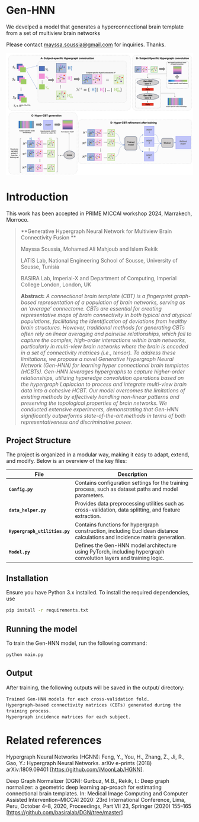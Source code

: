 # Gen-HNN
We develped a model that generates a hyperconnectional brain template from a set of multiview brain networks 

Please contact mayssa.soussia@gmail.com for inquiries. Thanks.


![Main Figure](Main_Figure.png)

# Introduction
This work  has been accepted in PRIME MICCAI workshop 2024, Marrakech, Morroco. 


> **Generative Hypergraph Neural Network for Multiview Brain Connectivity Fusion **
>
> Mayssa Soussia, Mohamed Ali Mahjoub and Islem Rekik
>
> LATIS Lab, National Engineering School of Sousse, University of Sousse, Tunisia
> 
> BASIRA Lab, Imperial-X and Department of Computing, Imperial College London, London, UK
>
> **Abstract:** *A connectional brain template (CBT) is a fingerprint graph-based representation of a population of brain networks, serving as an ’average’ connectome. CBTs are essential for creating representative maps of brain connectivity in both typical and atypical populations, facilitating the identification of deviations from healthy brain structures. However, traditional methods for generating CBTs often rely on linear averaging and pairwise relationships, which fail to capture the complex, high-order interactions within brain networks, particularly in multi-view brain networks where the brain is encoded in a set of connectivity matrices (i.e., tensor). To address these limitations, we propose a novel Generative Hypergraph Neural Network (Gen-HNN) for learning hyper connectional brain templates (HCBTs). Gen-HNN leverages hypergraphs to capture higher-order relationships, utilizing hyperedge convolution operations based on the hypergraph Laplacian to process and integrate multi-view brain data into a cohesive HCBT. Our model overcomes the limitations of existing methods by effectively handling non-linear patterns and preserving the topological properties of brain networks. We conducted extensive experiments, demonstrating that Gen-HNN significantly outperforms state-of-the-art methods in terms of both representativeness and discriminative power.*

## Project Structure

The project is organized in a modular way, making it easy to adapt, extend, and modify. Below is an overview of the key files: 

| File                      | Description                                                                                         |
|----------------------------|-----------------------------------------------------------------------------------------------------|
| **`Config.py`**            | Contains configuration settings for the training process, such as dataset paths and model parameters.|
| **`data_helper.py`**       | Provides data preprocessing utilities such as cross-validation, data splitting, and feature extraction. |
| **`Hypergraph_utilities.py`** | Contains functions for hypergraph construction, including Euclidean distance calculations and incidence matrix generation. |
| **`Model.py`**             | Defines the Gen-HNN model architecture using PyTorch, including hypergraph convolution layers and training logic. |

## Installation

Ensure you have Python 3.x installed. To install the required dependencies, use

```bash
pip install -r requirements.txt
```


## Running the model 
To train the Gen-HNN model, run the following command:

```bash
python main.py
```

## Output

After training, the following outputs will be saved in the output/ directory:

    Trained Gen-HNN models for each cross-validation fold.
    Hypergraph-based connectivity matrices (CBTs) generated during the training process.
    Hypergraph incidence matrices for each subject.

  
# Related references

Hypergraph Neural Networks (HGNN): Feng, Y., You, H., Zhang, Z., Ji, R., Gao, Y.: Hypergraph Neural Networks. arXiv e-prints (2018) arXiv:1809.09401 [https://github.com/iMoonLab/HGNN].

Deep Graph Normalizer (DGN): Gurbuz, M.B., Rekik, I.: Deep graph normalizer: a geometric deep learning ap-proach for estimating connectional brain templates. In: Medical Image Computing and Computer Assisted Intervention–MICCAI 2020: 23rd International Conference, Lima, Peru, October 4–8, 2020, Proceedings, Part VII 23, Springer (2020) 155–165 [https://github.com/basiralab/DGN/tree/master]






